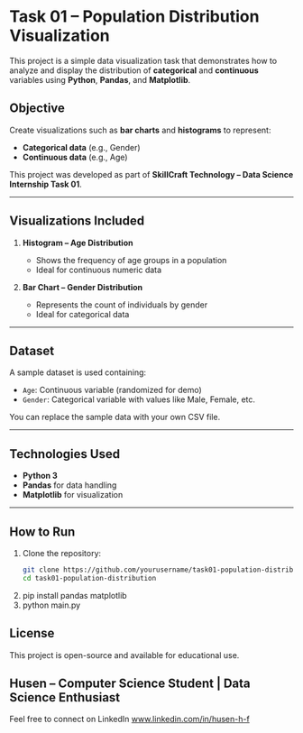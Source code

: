 # Task 01 – Population Distribution Visualization

This project is a simple data visualization task that demonstrates how to analyze and display the distribution of **categorical** and **continuous** variables using **Python**, **Pandas**, and **Matplotlib**.

## Objective

Create visualizations such as **bar charts** and **histograms** to represent:
- **Categorical data** (e.g., Gender)
- **Continuous data** (e.g., Age)

This project was developed as part of **SkillCraft Technology – Data Science Internship Task 01**.

---

## Visualizations Included

1. **Histogram – Age Distribution**
   - Shows the frequency of age groups in a population
   - Ideal for continuous numeric data

2. **Bar Chart – Gender Distribution**
   - Represents the count of individuals by gender
   - Ideal for categorical data

---

## Dataset

A sample dataset is used containing:
- `Age`: Continuous variable (randomized for demo)
- `Gender`: Categorical variable with values like Male, Female, etc.

You can replace the sample data with your own CSV file.

---

## Technologies Used

- **Python 3**
- **Pandas** for data handling
- **Matplotlib** for visualization

---

## How to Run

1. Clone the repository:
   ```bash
   git clone https://github.com/yourusername/task01-population-distribution.git
   cd task01-population-distribution
2. pip install pandas matplotlib
3. python main.py

## License

This project is open-source and available for educational use.

## Husen – Computer Science Student | Data Science Enthusiast
Feel free to connect on LinkedIn www.linkedin.com/in/husen-h-f
